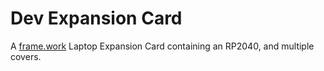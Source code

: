 # Dev Expansion Card
A [frame.work](https://frame.work) Laptop Expansion Card containing an RP2040, and multiple covers.
